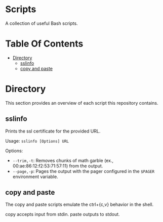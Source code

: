 # Scripts
A collection of useful Bash scripts. 

# Table Of Contents
- [Directory](#directory)
	- [sslinfo](#sslinfo)
	- [copy and paste](#copy-and-paste)

# Directory
This section provides an overview of each script this repository contains.

## sslinfo
Prints the ssl certificate for the provided URL.

Usage: `sslinfo [Options] URL`  

Options:

- `--trim,-t`: Removes chunks of math garble (ex., 00:ae:86:12:f2:53:71:57:11) 
               from the output.
- `--page,-p`: Pages the output with the pager configured in the `$PAGER` 
               environment variable.

## copy and paste
The copy and paste scripts emulate the ctrl+{c,v} behavior in the shell.  

copy accepts input from stdin. paste outputs to stdout.
